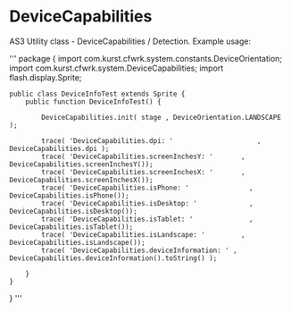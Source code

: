 DeviceCapabilities
==================

AS3 Utility class - DeviceCapabilities / Detection. Example usage:


'''
package {
  import com.kurst.cfwrk.system.constants.DeviceOrientation;
	import com.kurst.cfwrk.system.DeviceCapabilities;
	import flash.display.Sprite;

	public class DeviceInfoTest extends Sprite {
		public function DeviceInfoTest() {

			DeviceCapabilities.init( stage , DeviceOrientation.LANDSCAPE );

			trace( 'DeviceCapabilities.dpi: ' 				      , DeviceCapabilities.dpi );			
			trace( 'DeviceCapabilities.screenInchesY: ' 	  , DeviceCapabilities.screenInchesY());
			trace( 'DeviceCapabilities.screenInchesX: ' 	  , DeviceCapabilities.screenInchesX());
			trace( 'DeviceCapabilities.isPhone: ' 			    , DeviceCapabilities.isPhone());
			trace( 'DeviceCapabilities.isDesktop: ' 		    , DeviceCapabilities.isDesktop());
			trace( 'DeviceCapabilities.isTablet: ' 			    , DeviceCapabilities.isTablet());
			trace( 'DeviceCapabilities.isLandscape: ' 		  , DeviceCapabilities.isLandscape());
			trace( 'DeviceCapabilities.deviceInformation: ' , DeviceCapabilities.deviceInformation().toString() ); 

		}
	}
}
'''
